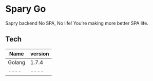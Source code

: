 # Spary Go
Sapry backend
No SPA, No life! You're making more better SPA life.

## Tech
|  Name  |  version  |
| ---- | ---- |
| Golang | 1.7.4 | 
| ---- | ---- |
